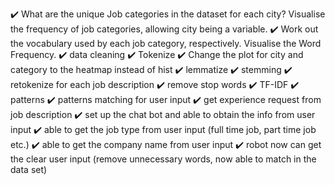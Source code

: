 ✔️ What are the unique Job categories in the dataset for each city? Visualise the frequency of job categories, allowing city being a variable.
✔️ Work out the vocabulary used by each job category, respectively. Visualise the Word Frequency.
✔️ data cleaning
✔️ Tokenize
✔️ Change the plot for city and category to the heatmap instead of hist
✔️ lemmatize
✔️ stemming
✔️ retokenize for each job description
✔️ remove stop words
✔️ TF-IDF
✔️ patterns
✔️ patterns matching for user input
✔️ get experience request from job description
✔️ set up the chat bot and able to obtain the info from user input
✔️ able to get the job type from user input (full time job, part time job etc.)
✔️ able to get the company name from user input
✔️ robot now can get the clear user input (remove unnecessary words, now able to match in the data set)

